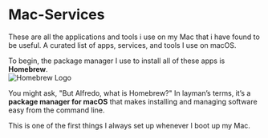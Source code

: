 # Mac-Services
These are all the applications and tools i use on my Mac that i have found to be useful. A curated list of apps, services, and tools I use on macOS. 

To begin, the package manager I use to install all of these apps is **Homebrew**.  
![Homebrew Logo](https://brew.sh/assets/img/homebrew.svg)  

You might ask, "But Alfredo, what is Homebrew?" In layman’s terms, it’s a **package manager for macOS** that makes installing and managing software easy from the command line.  

This is one of the first things I always set up whenever I boot up my Mac.
